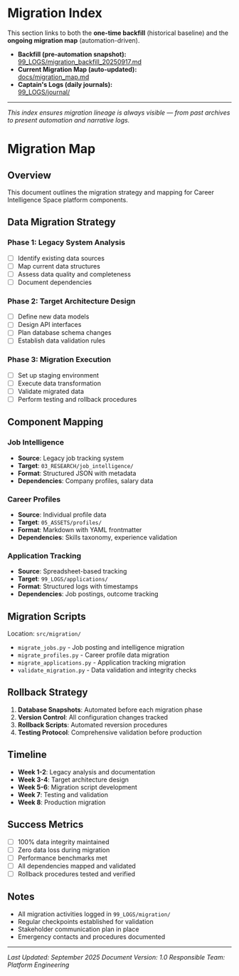 # Migration Index

This section links to both the **one-time backfill** (historical baseline) and the **ongoing migration map** (automation-driven).

- **Backfill (pre-automation snapshot):**  
  [99_LOGS/migration_backfill_20250917.md](../99_LOGS/migration_backfill_20250917.md)
- **Current Migration Map (auto-updated):**  
  [docs/migration_map.md](migration_map.md)
- **Captain's Logs (daily journals):**  
  [99_LOGS/journal/](../99_LOGS/journal/)

---
*This index ensures migration lineage is always visible — from past archives to present automation and narrative logs.*

# Migration Map

## Overview
This document outlines the migration strategy and mapping for Career Intelligence Space platform components.

## Data Migration Strategy

### Phase 1: Legacy System Analysis
- [ ] Identify existing data sources
- [ ] Map current data structures
- [ ] Assess data quality and completeness
- [ ] Document dependencies

### Phase 2: Target Architecture Design
- [ ] Define new data models
- [ ] Design API interfaces
- [ ] Plan database schema changes
- [ ] Establish data validation rules

### Phase 3: Migration Execution
- [ ] Set up staging environment
- [ ] Execute data transformation
- [ ] Validate migrated data
- [ ] Perform testing and rollback procedures

## Component Mapping

### Job Intelligence
- **Source**: Legacy job tracking system
- **Target**: `03_RESEARCH/job_intelligence/`
- **Format**: Structured JSON with metadata
- **Dependencies**: Company profiles, salary data

### Career Profiles
- **Source**: Individual profile data
- **Target**: `05_ASSETS/profiles/`
- **Format**: Markdown with YAML frontmatter
- **Dependencies**: Skills taxonomy, experience validation

### Application Tracking
- **Source**: Spreadsheet-based tracking
- **Target**: `99_LOGS/applications/`
- **Format**: Structured logs with timestamps
- **Dependencies**: Job postings, outcome tracking

## Migration Scripts
Location: `src/migration/`
- `migrate_jobs.py` - Job posting and intelligence migration
- `migrate_profiles.py` - Career profile data migration
- `migrate_applications.py` - Application tracking migration
- `validate_migration.py` - Data validation and integrity checks

## Rollback Strategy
1. **Database Snapshots**: Automated before each migration phase
2. **Version Control**: All configuration changes tracked
3. **Rollback Scripts**: Automated reversion procedures
4. **Testing Protocol**: Comprehensive validation before production

## Timeline
- **Week 1-2**: Legacy analysis and documentation
- **Week 3-4**: Target architecture design
- **Week 5-6**: Migration script development
- **Week 7**: Testing and validation
- **Week 8**: Production migration

## Success Metrics
- [ ] 100% data integrity maintained
- [ ] Zero data loss during migration
- [ ] Performance benchmarks met
- [ ] All dependencies mapped and validated
- [ ] Rollback procedures tested and verified

## Notes
- All migration activities logged in `99_LOGS/migration/`
- Regular checkpoints established for validation
- Stakeholder communication plan in place
- Emergency contacts and procedures documented

---
*Last Updated: September 2025*
*Document Version: 1.0*
*Responsible Team: Platform Engineering*
